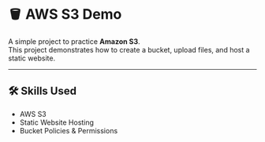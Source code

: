# 🪣 AWS S3 Demo

A simple project to practice **Amazon S3**.  
This project demonstrates how to create a bucket, upload files, and host a static website.  

---

## 🛠️ Skills Used
- AWS S3  
- Static Website Hosting  
- Bucket Policies & Permissions

